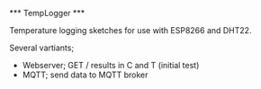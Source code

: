 *** TempLogger ***

Temperature logging sketches for use with ESP8266 and DHT22.

Several vartiants;

* Webserver; GET / results in C and T  (initial test)
* MQTT; send data to MQTT broker
